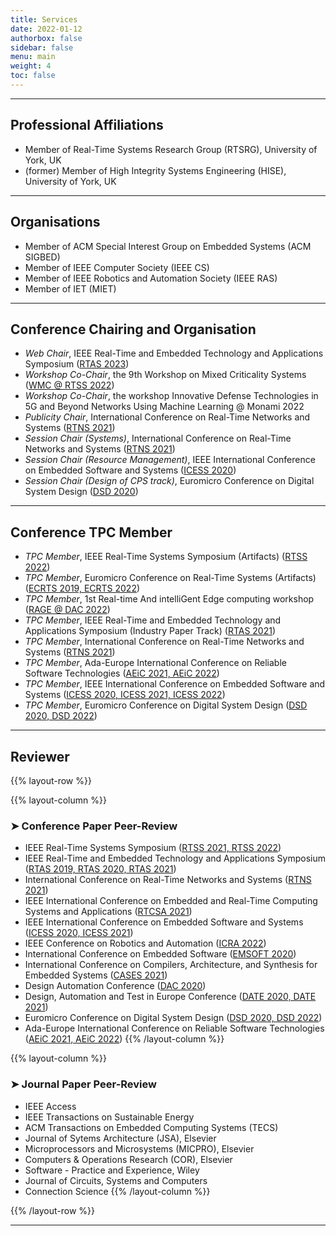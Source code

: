 ```yaml
---
title: Services
date: 2022-01-12
authorbox: false
sidebar: false
menu: main
weight: 4
toc: false
---
```


---

## Professional Affiliations

- Member of Real-Time Systems Research Group (RTSRG), University of York, UK
- (former) Member of High Integrity Systems Engineering (HISE), University of York, UK


---

## Organisations

- Member of ACM Special Interest Group on Embedded Systems (ACM SIGBED)
- Member of IEEE Computer Society (IEEE CS)
- Member of IEEE Robotics and Automation Society (IEEE RAS)
- Member of IET (MIET)


---

## Conference Chairing and Organisation

- *Web Chair*, IEEE Real-Time and Embedded Technology and Applications Symposium (<u>RTAS 2023</u>)
- *Workshop Co-Chair*, the 9th Workshop on Mixed Criticality Systems (<u>WMC @ RTSS 2022</u>)
- *Workshop Co-Chair*, the workshop Innovative Defense Technologies in 5G and Beyond Networks Using Machine Learning @ Monami 2022
- *Publicity Chair*, International Conference on Real-Time Networks and Systems (<u>RTNS 2021</u>)
- *Session Chair (Systems)*, International Conference on Real-Time Networks and Systems (<u>RTNS 2021</u>)
- *Session Chair (Resource Management)*, IEEE International Conference on Embedded Software and Systems (<u>ICESS 2020</u>)
- *Session Chair (Design of CPS track)*, Euromicro Conference on Digital System Design (<u>DSD 2020</u>)


---

## Conference TPC Member

- *TPC Member*, IEEE Real-Time Systems Symposium (Artifacts) (<u>RTSS 2022</u>)
- *TPC Member*, Euromicro Conference on Real-Time Systems (Artifacts) (<u>ECRTS 2019, ECRTS 2022</u>)
- *TPC Member*, 1st Real-time And intelliGent Edge computing workshop (<u>RAGE @ DAC 2022</u>)
- *TPC Member*, IEEE Real-Time and Embedded Technology and Applications Symposium (Industry Paper Track) (<u>RTAS 2021</u>) 
- *TPC Member*, International Conference on Real-Time Networks and Systems (<u>RTNS 2021</u>)
- *TPC Member*, Ada-Europe International Conference on Reliable Software Technologies  (<u>AEiC 2021, AEiC 2022</u>)
- *TPC Member*, IEEE International Conference on Embedded Software and Systems (<u>ICESS 2020, ICESS 2021, ICESS 2022</u>)
- *TPC Member*, Euromicro Conference on Digital System Design (<u>DSD 2020, DSD 2022</u>)


---

## Reviewer

{{% layout-row %}}

{{% layout-column %}}
### ➤ Conference Paper Peer-Review

- IEEE Real-Time Systems Symposium (<u>RTSS 2021, RTSS 2022</u>)
- IEEE Real-Time and Embedded Technology and Applications Symposium (<u>RTAS 2019, RTAS 2020, RTAS 2021</u>)
- International Conference on Real-Time Networks and Systems (<u>RTNS 2021</u>)
- IEEE International Conference on Embedded and Real-Time Computing Systems and Applications (<u>RTCSA 2021</u>)
- IEEE International Conference on Embedded Software and Systems (<u>ICESS 2020, ICESS 2021</u>)
- IEEE Conference on Robotics and Automation (<u>ICRA 2022</u>) 
- International Conference on Embedded Software (<u>EMSOFT 2020</u>)
- International Conference on Compilers, Architecture, and Synthesis for Embedded Systems (<u>CASES 2021</u>)
- Design Automation Conference (<u>DAC 2020</u>)
- Design, Automation and Test in Europe Conference (<u>DATE 2020, DATE 2021</u>)
- Euromicro Conference on Digital System Design (<u>DSD 2020, DSD 2022</u>)
- Ada-Europe International Conference on Reliable Software Technologies (<u>AEiC 2021, AEiC 2022</u>)
{{% /layout-column %}}

{{% layout-column %}}
### ➤ Journal Paper Peer-Review

- IEEE Access
- IEEE Transactions on Sustainable Energy
- ACM Transactions on Embedded Computing Systems (TECS)
- Journal of Sytems Architecture (JSA), Elsevier
- Microprocessors and Microsystems (MICPRO), Elsevier
- Computers & Operations Research (COR), Elsevier
- Software - Practice and Experience, Wiley
- Journal of Circuits, Systems and Computers
- Connection Science
{{% /layout-column %}}

{{% /layout-row %}}

---
